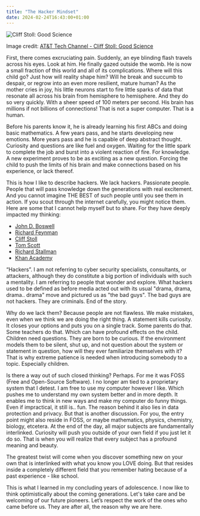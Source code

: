 ```yaml
---
title: "The Hacker Mindset"
date: 2024-02-24T16:43:00+01:00
---
```


![Cliff Stoll: Good Science](/images/cliff.jpg)

Image credit: [AT&T Tech Channel - Cliff Stoll: Good
Science](https://www.youtube.com/watch?v=xHEIOgONq6A)

First, there comes excruciating pain. Suddenly, an eye blinding flash travels
across his eyes. Look at him. He finally gazed outside the womb. He is now a
small fraction of this world and all of its complications. Where will this
child go? Just how will reality shape him? Will he break and succumb to
despair, or regrow into an even more resilient, mature human? As the mother
cries in joy, his little neurons start to fire little sparks of data that
resonate all across his brain from hemisphere to hemisphere. And they do so
very quickly. With a sheer speed of 100 meters per second. His brain has
millions if not billions of connections! That is not a super computer. That is
a human.

Before his parents know it, he is already learning his first ABCs and doing
basic mathematics. A few years pass, and he starts developing new emotions.
More years pass and he is capable of deep abstract thought. Curiosity and
questions are like fuel and oxygen. Waiting for the little spark to complete
the job and burst into a violent reaction of fire. For knowledge. A new
experiment proves to be as exciting as a new question. Forcing the child to
push the limits of his brain and make connections based on his experience, or
lack thereof.

This is how I like to describe hackers. We lack hackers. Passionate people.
People that will pass knowledge down the generations with real excitement. And
you cannot imagine THE BEST of such people until you see them in action. If you
scout through the internet carefully, you might notice them. Here are some that
I cannot help myself but to share. For they have deeply impacted my thinking:

 - [John D. Boswell](https://www.youtube.com/@melodysheep)
 - [Richard Feynman](https://www.youtube.com/watch?v=P1ww1IXRfTA)
 - [Cliff Stoll](https://www.youtube.com/watch?v=Qt0844ViQDI)
 - [Tom Scott](https://www.youtube.com/@TomScottGo)
 - [Richard Stallman](https://www.gnu.org/)
 - [Khan Academy](https://www.khanacademy.org/)

 “Hackers”. I am not referring to cyber security specialists, consultants, or
 attackers, although they do constitute a big portion of individuals with such
 a mentality. I am referring to people that wonder and explore. What hackers
 used to be defined as before media acted out with its usual "drama, drama,
 drama.. drama" move and pictured us as "the bad guys". The bad guys are not
 hackers. They are criminals. End of the story.

Why do we lack them? Because people are not flawless. We make mistakes, even
when we think we are doing the right thing. A statement kills curiosity. It
closes your options and puts you on a single track. Some parents do that. Some
teachers do that. Which can have profound effects on the child. Children need
questions. They are born to be curious. If the environment models them to be
silent, shut up, and not question about the system or statement in question,
how will they ever familiarize themselves with it? That is why extreme patience
is needed when introducing somebody to a topic. Especially children.

Is there a way out of such closed thinking? Perhaps. For me it was FOSS (Free
and Open-Source Software). I no longer am tied to a proprietary system that I
detest. I am free to use my computer however I like. Which pushes me to
understand my own system better and in more depth. It enables me to think in
new ways and make my computer do funny things. Even if impractical, it still
is.. fun. The reason behind it also lies in data protection and privacy. But
that is another discussion. For you, the entry point might also reside in FOSS,
or maybe mathematics, physics, chemistry, biology, etcetera. At the end of the
day, all major subjects are fundamentally interlinked. Curiosity will push you
outside of your own field if you just let it do so. That is when you will
realize that every subject has a profound meaning and beauty.

The greatest twist will come when you discover something new on your own that
is interlinked with what you know you LOVE doing. But that resides inside a
completely different field that you remember hating because of a past
experience - like school.

This is what I learned in my concluding years of adolescence. I now like to
think optimistically about the coming generations. Let's take care and be
welcoming of our future pioneers. Let’s respect the work of the ones who came
before us. They are after all, the reason why we are here.
